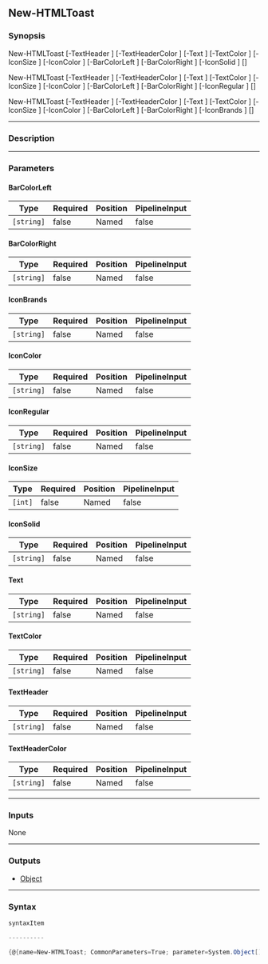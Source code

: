 New-HTMLToast
-------------




### Synopsis

New-HTMLToast [-TextHeader <string>] [-TextHeaderColor <string>] [-Text <string>] [-TextColor <string>] [-IconSize <int>] [-IconColor <string>] [-BarColorLeft <string>] [-BarColorRight <string>] [-IconSolid <string>] [<CommonParameters>]

New-HTMLToast [-TextHeader <string>] [-TextHeaderColor <string>] [-Text <string>] [-TextColor <string>] [-IconSize <int>] [-IconColor <string>] [-BarColorLeft <string>] [-BarColorRight <string>] [-IconRegular <string>] [<CommonParameters>]

New-HTMLToast [-TextHeader <string>] [-TextHeaderColor <string>] [-Text <string>] [-TextColor <string>] [-IconSize <int>] [-IconColor <string>] [-BarColorLeft <string>] [-BarColorRight <string>] [-IconBrands <string>] [<CommonParameters>]




---


### Description


---


### Parameters
#### **BarColorLeft**




|Type      |Required|Position|PipelineInput|
|----------|--------|--------|-------------|
|`[string]`|false   |Named   |false        |



#### **BarColorRight**




|Type      |Required|Position|PipelineInput|
|----------|--------|--------|-------------|
|`[string]`|false   |Named   |false        |



#### **IconBrands**




|Type      |Required|Position|PipelineInput|
|----------|--------|--------|-------------|
|`[string]`|false   |Named   |false        |



#### **IconColor**




|Type      |Required|Position|PipelineInput|
|----------|--------|--------|-------------|
|`[string]`|false   |Named   |false        |



#### **IconRegular**




|Type      |Required|Position|PipelineInput|
|----------|--------|--------|-------------|
|`[string]`|false   |Named   |false        |



#### **IconSize**




|Type   |Required|Position|PipelineInput|
|-------|--------|--------|-------------|
|`[int]`|false   |Named   |false        |



#### **IconSolid**




|Type      |Required|Position|PipelineInput|
|----------|--------|--------|-------------|
|`[string]`|false   |Named   |false        |



#### **Text**




|Type      |Required|Position|PipelineInput|
|----------|--------|--------|-------------|
|`[string]`|false   |Named   |false        |



#### **TextColor**




|Type      |Required|Position|PipelineInput|
|----------|--------|--------|-------------|
|`[string]`|false   |Named   |false        |



#### **TextHeader**




|Type      |Required|Position|PipelineInput|
|----------|--------|--------|-------------|
|`[string]`|false   |Named   |false        |



#### **TextHeaderColor**




|Type      |Required|Position|PipelineInput|
|----------|--------|--------|-------------|
|`[string]`|false   |Named   |false        |





---


### Inputs
None




---


### Outputs
* [Object](https://learn.microsoft.com/en-us/dotnet/api/System.Object)






---


### Syntax
```PowerShell
syntaxItem
```
```PowerShell
----------
```
```PowerShell
{@{name=New-HTMLToast; CommonParameters=True; parameter=System.Object[]}, @{name=New-HTMLToast; CommonParameters=True; parameter=System.Object[]}, @{name=New-HTMLToast; CommonPar…
```

